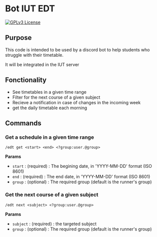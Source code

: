 # Bot IUT EDT

[![GPLv3 License](https://img.shields.io/badge/License-GPL%20v3-yellow.svg)](https://choosealicense.com/licenses/gpl-3.0/)  

## Purpose
This code is intended to be used by a discord bot to help students who struggle with their timetable.

It will be integrated in the IUT server


## Fonctionality
- See timetables in a given time range
- Filter for the next course of a given subject
- Recieve a notification in case of changes in the incoming week
- get the daily timetable each morning

## Commands
### Get a schedule in a given time range
`/edt get <start> <end> <?group:user.@group>`

**Params**

- `start` : (required) : The begining date, in 'YYYY-MM-DD' format (ISO 8601)
- `end` : (required) : The end date, in 'YYYY-MM-DD' format (ISO 8601)
- `group` : (optional) : The required group (default is the runner's group) 

### Get the next course of a given subject 
`/edt next <subject> <?group:user.@group>`

**Params**
- `subject` : (required) : the targeted subject
- `group` : (optional) : The required group (default is the runner's group)

